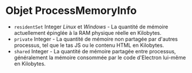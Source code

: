 # Objet ProcessMemoryInfo

* `residentSet` Integer _Linux_ et _Windows_ - La quantité de mémoire actuellement épinglée à la RAM physique réelle en Kilobytes.
* `private` Integer - La quantité de mémoire non partagée par d'autres processus, tel que le tas JS ou le contenu HTML en Kilobytes.
* `shared` Integer - La quantité de mémoire partagée entre processus, généralement la mémoire consommée par le code d'Electron lui-même en Kilobytes.
